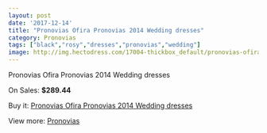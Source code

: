 ```yaml
---
layout: post
date: '2017-12-14'
title: "Pronovias Ofira Pronovias 2014 Wedding dresses"
category: Pronovias
tags: ["black","rosy","dresses","pronovias","wedding"]
image: http://img.hectodress.com/17004-thickbox_default/pronovias-ofira-pronovias-2014-wedding-dresses.jpg
---
```

Pronovias Ofira Pronovias 2014 Wedding dresses

On Sales: **$289.44**
<a href="https://www.hectodress.com/pronovias/8086-pronovias-ofira-pronovias-2014-wedding-dresses.html"><amp-img layout="responsive" width="600" height="600" src="//img.hectodress.com/17004-thickbox_default/pronovias-ofira-pronovias-2014-wedding-dresses.jpg" alt="Pronovias Ofira Pronovias 2014 Wedding dresses 0" /></a>
<a href="https://www.hectodress.com/pronovias/8086-pronovias-ofira-pronovias-2014-wedding-dresses.html"><amp-img layout="responsive" width="600" height="600" src="//img.hectodress.com/17007-thickbox_default/pronovias-ofira-pronovias-2014-wedding-dresses.jpg" alt="Pronovias Ofira Pronovias 2014 Wedding dresses 1" /></a>
<a href="https://www.hectodress.com/pronovias/8086-pronovias-ofira-pronovias-2014-wedding-dresses.html"><amp-img layout="responsive" width="600" height="600" src="//img.hectodress.com/17006-thickbox_default/pronovias-ofira-pronovias-2014-wedding-dresses.jpg" alt="Pronovias Ofira Pronovias 2014 Wedding dresses 2" /></a>
<a href="https://www.hectodress.com/pronovias/8086-pronovias-ofira-pronovias-2014-wedding-dresses.html"><amp-img layout="responsive" width="600" height="600" src="//img.hectodress.com/17005-thickbox_default/pronovias-ofira-pronovias-2014-wedding-dresses.jpg" alt="Pronovias Ofira Pronovias 2014 Wedding dresses 3" /></a>

Buy it: [Pronovias Ofira Pronovias 2014 Wedding dresses](https://www.hectodress.com/pronovias/8086-pronovias-ofira-pronovias-2014-wedding-dresses.html "Pronovias Ofira Pronovias 2014 Wedding dresses")

View more: [Pronovias](https://www.hectodress.com/139-pronovias "Pronovias")